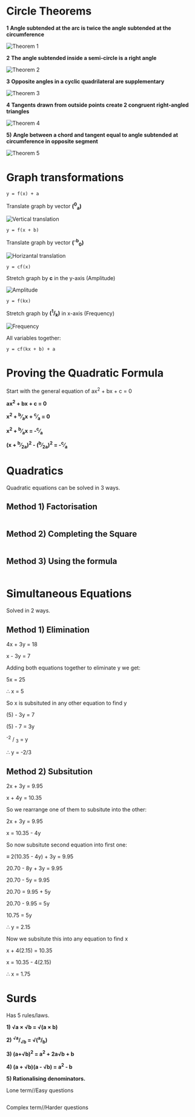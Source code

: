 # Circle Theorems

**1** **Angle subtended at the arc is twice the angle subtended at the circumference**

![Theorem 1](https://www.mathematics-monster.com/images5/circle_theorem_angle_at_center_twice_angle_at_circumference.jpg)

**2** **The angle subtended inside a semi-circle is a right angle**

![Theorem 2](https://www.mathematics-monster.com/images5/circle_theorem_angle_in_semicircle_is_90_degrees.jpg)

**3** **Opposite angles in a cyclic quadrilateral are supplementary**

![Theorem 3](https://www.mathematics-monster.com/images5/circle_theorem_opposite_angles_in_a_cyclic_quadrilateral_add_up_to_180_degrees.jpg)

**4** **Tangents drawn from outside points create 2 congruent right-angled triangles**

![Theorem 4](https://www.mathematics-monster.com/images5/circle_theorem_tangents_from_same_point_are_equal.jpg)

**5)** **Angle between a chord and tangent equal to angle subtended at circumference in opposite segment**

![Theorem 5](https://www.mathematics-monster.com/images5/circle_theorem_angle_in_alternate_segment_is_equal.jpg)

# Graph transformations
```
y = f(x) + a
```

Translate graph by vector **(<sup>0</sup><sub>a</sub>)**

![Vertical translation](https://img.sparknotes.com/figures/5/585483eda45473ee0e63740d71a1ae7a/vertical_shift.gif)

```
y = f(x + b)
```

Translate graph by vector  **(<sup>-b</sup><sub>0</sub>)**

![Horizantal translation](https://img.sparknotes.com/figures/5/585483eda45473ee0e63740d71a1ae7a/horizontal_shift.gif)

```
y = cf(x)
```

Stretch graph by **c** in the y-axis (Amplitude)

![Amplitude](https://s3-us-west-2.amazonaws.com/courses-images/wp-content/uploads/sites/896/2016/10/18203611/CNX_Precalc_Figure_01_05_0242.jpg)

```
y = f(kx)
```

Stretch graph by **(<sup>1</sup>/<sub>k</sub>)** in x-axis (Frequency)

![Frequency](https://s3-us-west-2.amazonaws.com/courses-images/wp-content/uploads/sites/896/2016/10/18203621/CNX_Precalc_Figure_01_05_028.jpg)

All variables together:
```
y = cf(kx + b) + a
```

# Proving the Quadratic Formula

Start with the general equation of ax<sup>2</sup> + bx + c = 0

**ax<sup>2</sup> + bx + c = 0**

**x<sup>2</sup> + <sup>b</sup>⁄<sub>a</sub>x + <sup>c</sup>⁄<sub>a</sub> = 0**

**x<sup>2</sup> + <sup>b</sup>⁄<sub>a</sub>x = -<sup>c</sup>⁄<sub>a</sub>**

**(x + <sup>b</sup>⁄<sub>2a</sub>)<sup>2</sup> - (<sup>b</sup>⁄<sub>2a</sub>)<sup>2</sup> = -<sup>c</sup>⁄<sub>a</sub>**

# Quadratics

Quadratic equations can be solved in 3 ways.

## Method 1) Factorisation
```

```

## Method 2) Completing the Square
```

```

## Method 3) Using the formula
```

```

# Simultaneous Equations

Solved in 2 ways.

## Method 1) Elimination

4x + 3y = 18

 x - 3y = 7

Adding both equations together to eliminate y we get:

5x     = 25

∴ x = 5

So x is subsituted in any other equation to find y

(5) - 3y = 7

(5) - 7 = 3y

<sup>-2</sup> / <sub>3</sub> = y

∴ y = -2/3



## Method 2) Subsitution

2x + 3y =  9.95

 x + 4y = 10.35
 
So we rearrange one of them to subsitute into the other:

2x + 3y =  9.95

 x = 10.35 - 4y

So now subsitute second equation into first one:

≡ 2(10.35 - 4y) + 3y = 9.95

20.70 - 8y + 3y = 9.95

20.70 - 5y = 9.95

20.70 = 9.95 + 5y

20.70 - 9.95 = 5y

10.75 = 5y

∴ y = 2.15

Now we subsitute this into any equation to find x

x + 4(2.15) = 10.35

x = 10.35 - 4(2.15)

∴ x = 1.75

# Surds

Has 5 rules/laws.

**1) √a × √b = √(a × b)**

**2) <sup>√a</sup>/<sub>√b</sub> = √(<sup>a</sup>/<sub>b</sub>)**

**3) (a+√b)<sup>2</sup> = a<sup>2</sup> + 2a√b + b**

**4) (a + √b)(a - √b) = a<sup>2</sup> - b**

**5) Rationalising denominators.**

Lone term//Easy questions
```

```

Complex term//Harder questions
```

```
